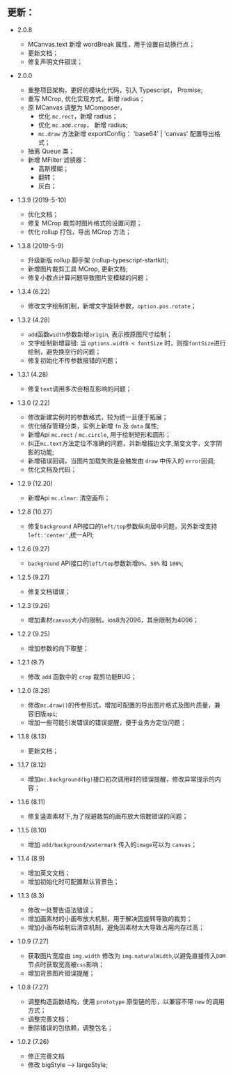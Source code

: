 ## 更新：
- 2.0.8
    - MCanvas.text 新增 wordBreak 属性，用于设置自动换行点；
    - 更新文档；
    - 修复声明文件错误；

- 2.0.0
    - 重整项目架构，更好的模块化代码，引入 Typescript， Promise;
    - 重写 MCrop, 优化实现方式，新增 radius；
    - 原 MCanvas 调整为 MComposer， 
        - 优化 `mc.rect`，新增 radius；
        - 优化 `mc.add.crop`， 新增 radius;
        - `mc.draw` 方法新增 exportConfig： 'base64' | 'canvas' 配置导出格式；
    - 抽离 Queue 类；
    - 新增 MFilter 滤镜器：
        - 高斯模糊；
        - 翻转；
        - 灰白；

- 1.3.9 (2019-5-10)
    - 优化文档；
    - 修复 MCrop 裁剪时图片格式的设置问题；
    - 优化 rollup 打包，导出 MCrop 方法；

- 1.3.8 (2019-5-9)
    - 升级新版 rollup 脚手架 (rollup-typescript-startkit);
    - 新增图片裁剪工具 MCrop, 更新文档;
    - 修复小数点计算问题导致图片变模糊的问题；
    
- 1.3.4 (6.22)
    - 修改文字绘制机制，新增文字旋转参数，`option.pos.rotate`；

- 1.3.2 (4.28)
    - `add`函数`width`参数新增`origin`, 表示按原图尺寸绘制；
    - 文字绘制新增容错: 当 `options.width < fontSize` 时，则按`fontSize`进行绘制，避免换空行的问题；
    - 修复初始化不传参数报错的问题；

- 1.3.1 (4.28)
    - 修复`text`调用多次会相互影响的问题；

- 1.3.0 (2.22)
    - 修改新建实例时的参数格式，较为统一且便于拓展；
    - 优化储存管理分类，实例上新增 `fn` 及 `data` 属性;
    - 新增Api `mc.rect` / `mc.circle`, 用于绘制矩形和圆形；
    - 纠正`mc.text`方法定位不准确的问题，并新增描边文字,渐变文字，文字阴影的功能;
    - 新增错误回调，当图片加载失败是会触发由 `draw` 中传入的 `error`回调;
    - 优化文档及代码；

- 1.2.9 (12.20)
    - 新增Api `mc.clear`: 清空画布；

- 1.2.8 (10.27)
    - 修复`background` API接口的`left/top`参数纵向居中问题，另外新增支持`left:'center'`,统一API;

- 1.2.6 (9.27)
    - `background` API接口的`left/top`参数新增`0%`、`50%` 和 `100%`;

- 1.2.5 (9.27)
    - 修复文档错误；

- 1.2.3 (9.26)
    - 增加素材`canvas`大小的限制，ios8为2096，其余限制为4096；

- 1.2.2 (9.25)
    - 增加参数的向下取整；

- 1.2.1 (9.7)
    - 修改 `add` 函数中的 `crop` 裁剪功能BUG；

- 1.2.0 (8.28)
    - 修改`mc.draw()`的传参形式，增加可配置的导出图片格式及图片质量，兼容旧版`api`;
    - 增加一些可能引发错误的错误提醒，便于业务方定位问题；

- 1.1.8 (8.13)
    - 更新文档；

- 1.1.7 (8.12)
    - 增加`mc.background(bg)`接口初次调用时的错误提醒，修改异常提示的内容；

- 1.1.6 (8.11)
    - 修复竖直素材下,为了规避裁剪的画布放大倍数错误的问题；

- 1.1.5 (8.10)
    - 增加 `add/background/watermark` 传入的`image`可以为 `canvas`；

- 1.1.4 (8.9)
    - 增加英文文档；
    - 增加初始化时可配置默认背景色；

- 1.1.3 (8.3)
    - 修改一处警告语法错误；
    - 增加画素材的小画布放大机制，用于解决因旋转导致的裁剪；
    - 增加小画布绘制后清空机制，避免因素材太大导致占用内存过高；

- 1.0.9 (7.27)
    - 获取图片宽度由 `img.width` 修改为 `img.naturalWidth`,以避免直接传入`DOM`节点时获取宽高被`css`影响；
    - 增加背景图片错误提醒；

- 1.0.8 (7.27)
	- 调整构造函数结构，使用 `prototype` 原型链的形，以兼容不带 `new` 的调用方式；
	- 调整完善文档；
    - 删除错误的包依赖，调整包名；

- 1.0.2 (7.26)
	- 修正完善文档
	- 修改 bigStyle --> largeStyle;